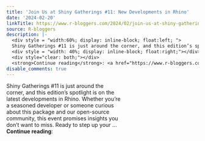 ```yaml
---
title: 'Join Us at Shiny Gatherings #11: New Developments in Rhino'
date: '2024-02-20'
linkTitle: https://www.r-bloggers.com/2024/02/join-us-at-shiny-gatherings-11-new-developments-in-rhino/
source: R-bloggers
description: |-
  <div style = "width:60%; display: inline-block; float:left; ">
  Shiny Gatherings #11 is just around the corner, and this edition’s spotlight is on the latest developments in Rhino. Whether you’re a seasoned developer or someone curious about this package and our open-source community, this event promises insights you don’t want to miss. Ready to step up your ...</div>
  <div style = "width: 40%; display: inline-block; float:right;"></div>
  <div style="clear: both;"></div>
  <strong>Continue reading</strong>: <a href="https://www.r-bloggers.com/2024/02/join-us-at-shiny-gatherings-11-new-developments-in- ...
disable_comments: true
---
```

<div style = "width:60%; display: inline-block; float:left; ">
Shiny Gatherings #11 is just around the corner, and this edition’s spotlight is on the latest developments in Rhino. Whether you’re a seasoned developer or someone curious about this package and our open-source community, this event promises insights you don’t want to miss. Ready to step up your ...</div>
<div style = "width: 40%; display: inline-block; float:right;"></div>
<div style="clear: both;"></div>
<strong>Continue reading</strong>: <a href="https://www.r-bloggers.com/2024/02/join-us-at-shiny-gatherings-11-new-developments-in- ...